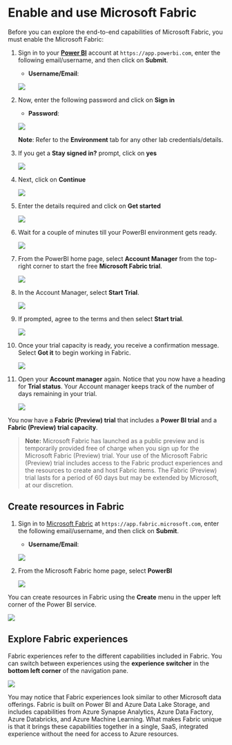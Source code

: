 # Enable and use Microsoft Fabric

Before you can explore the end-to-end capabilities of Microsoft Fabric, you must enable the Microsoft Fabric:

1. Sign in to your **[Power BI](https://app.powerbi.com/)** account at `https://app.powerbi.com`, enter the following email/username, and then click on **Submit**.  

   * **Username/Email**:  <inject key="AzureAdUserEmail"></inject>

   ![](images/pbi-home-page.png)

2. Now, enter the following password and click on **Sign in**

   * **Password**:  <inject key="AzureAdUserPassword"></inject>
   
   ![](images/pbi-password.png)

   **Note**: Refer to the **Environment** tab for any other lab credentials/details.

3. If you get a **Stay signed in?** prompt, click on **yes**

   ![](images/pbi-prompt.png)

4. Next, click on **Continue**

   ![](images/pbi-continue.png)

5. Enter the details required and click on **Get started**

   ![](images/getstarted-pbi.png)

6. Wait for a couple of minutes till your PowerBI environment gets ready.

    ![](images/prepare-pbi.png)

7. From the PowerBI home page, select **Account Manager** from the top-right corner to start the free **Microsoft Fabric trial**.
    
    ![](images/pbi-accountmanager.png)
  
8. In the Account Manager, select **Start Trial**.

   ![](images/fabric-start-trial.png)
   
9. If prompted, agree to the terms and then select **Start trial**. 

   ![](images/start-trial2.png)
   
10. Once your trial capacity is ready, you receive a confirmation message. Select **Got it** to begin working in Fabric.

    ![](images/gotit.png)
   
11. Open your **Account manager** again. Notice that you now have a heading for **Trial status**. Your Account manager keeps track of the number of days remaining in your trial.

    ![](images/trial-status.png)

   You now have a **Fabric (Preview) trial** that includes a **Power BI trial** and a **Fabric (Preview) trial capacity**.
   
   >**Note:** Microsoft Fabric has launched as a public preview and is temporarily provided free of charge when you sign up for the Microsoft Fabric (Preview) trial. Your use of the Microsoft Fabric (Preview) trial includes access to the Fabric product experiences and the resources to create and host Fabric items. The Fabric (Preview) trial lasts for a period of 60 days but may be extended by Microsoft, at our discretion.
   
## Create resources in Fabric

1. Sign in to [Microsoft Fabric](https://app.fabric.microsoft.com) at `https://app.fabric.microsoft.com`, enter the following email/username, and then click on **Submit**.  

   * **Username/Email**:  <inject key="AzureAdUserEmail"></inject>

   ![](./Images/fabric-submit.png)

2. From the Microsoft Fabric home page, select **PowerBI**

   ![](./Images/fabric-pbi.png)

You can create resources in Fabric using the **Create** menu in the upper left corner of the Power BI service.

![](images/fabric-create.png)

## Explore Fabric experiences

Fabric experiences refer to the different capabilities included in Fabric. You can switch between experiences using the **experience switcher** in the **bottom left corner** of the navigation pane.

![](images/check-fabric-access.png)

You may notice that Fabric experiences look similar to other Microsoft data offerings. Fabric is built on Power BI and Azure Data Lake Storage, and includes capabilities from Azure Synapse Analytics, Azure Data Factory, Azure Databricks, and Azure Machine Learning. What makes Fabric unique is that it brings these capabilities together in a single, SaaS, integrated experience without the need for access to Azure resources.
